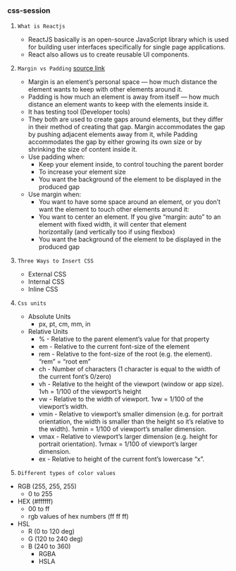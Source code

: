 ### css-session

1. `What is Reactjs` 
    - ReactJS basically is an open-source JavaScript library which is used for building user interfaces specifically for single page           applications. 
    - React also allows us to create reusable UI components.
    
2. `Margin vs Padding`  [source link](https://medium.com/frontendshortcut/margin-vs-padding-c1fc8ea8bfaf)
    - Margin is an element’s personal space — how much distance the element wants to keep with other elements around it.
    - Padding is how much an element is away from itself — how much distance an element wants to keep with the elements inside it.
    - It has testing tool (Developer tools)
    - They both are used to create gaps around elements, but they differ in their method of creating that gap. Margin accommodates the          gap by pushing adjacent elements away from it, while Padding accommodates the gap by either growing its own size or by shrinking        the size of content inside it.
    - Use padding when:
        - Keep your element inside, to control touching the parent border
        - To increase your element size
        - You want the background of the element to be displayed in the produced gap
     - Use margin when:
        - You want to have some space around an element, or you don’t want the element to touch other elements around it:
        - You want to center an element. If you give “margin: auto” to an element with fixed width, it will center that element  
          horizontally (and vertically too if using flexbox)
        - You want the background of the element to be displayed in the produced gap
    
3. `Three Ways to Insert CSS`
    - External CSS
    - Internal CSS
    - Inline CSS

3. `Css units` 
    - Absolute Units
        - px, pt, cm, mm, in
    - Relative Units
       - % - Relative to the parent element’s value for that property
       - em	- Relative to the current font-size of the element
       - rem - Relative to the font-size of the root (e.g. the <html> element). “rem” = “root em”
       - ch	- Number of characters (1 character is equal to the width of the current font’s 0/zero)
       - vh	- Relative to the height of the viewport (window or app size). 1vh = 1/100 of the viewport’s height
       - vw	- Relative to the width of viewport. 1vw = 1/100 of the viewport’s width.
       - vmin - Relative to viewport’s smaller dimension (e.g. for portrait orientation, the width is smaller than the height so it’s            relative to the width). 1vmin = 1/100 of viewport’s smaller dimension.
       - vmax - Relative to viewport’s larger dimension (e.g. height for portrait orientation). 1vmax = 1/100 of viewport’s larger                 dimension.
       - ex - Relative to height of the current font’s lowercase “x”.

4. `Different types of color values`
- RGB (255, 255, 255)
  - 0 to 255
- HEX (#ffffff)
  - 00 to ff 
  - rgb values of hex numbers (ff ff ff)
- HSL 
  - R (0 to 120 deg)
  - G (120 to 240 deg)
  - B (240 to 360)
    - RGBA
    - HSLA
